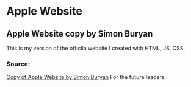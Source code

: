 # Apple Website

## Apple Website copy by Simon Buryan



This is my version of the officila website I created with HTML, JS, CSS.


### Source:

[Copy of Apple Website by Simon Buryan](http://www.simonburyan.cz/portitem/webapple/)
 For the future leaders
.